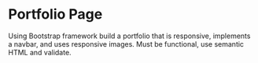 # Portfolio Page

Using Bootstrap framework build a portfolio that is responsive, implements a navbar, and uses responsive images. Must be functional, use semantic HTML and validate.
